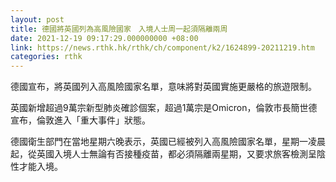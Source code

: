 ```yaml
---
layout: post
title: 德國將英國列為高風險國家　入境人士周一起須隔離兩周
date: 2021-12-19 09:17:29.000000000 +08:00
link: https://news.rthk.hk/rthk/ch/component/k2/1624899-20211219.htm
categories: rthk
---
```


德國宣布，將英國列入高風險國家名單，意味將對英國實施更嚴格的旅遊限制。

英國新增超過9萬宗新型肺炎確診個案，超過1萬宗是Omicron，倫敦市長簡世德宣布，倫敦進入「重大事件」狀態。

德國衛生部門在當地星期六晚表示，英國已經被列入高風險國家名單，星期一凌晨起，從英國入境人士無論有否接種疫苗，都必須隔離兩星期，又要求旅客檢測呈陰性才能入境。
